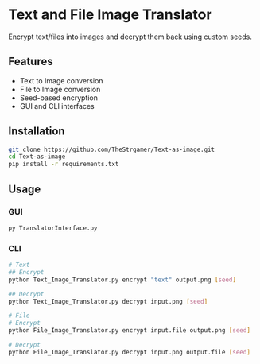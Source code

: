 # Text and File Image Translator

Encrypt text/files into images and decrypt them back using custom seeds.

## Features
- Text to Image conversion
- File to Image conversion
- Seed-based encryption
- GUI and CLI interfaces

## Installation
```bash
git clone https://github.com/TheStrgamer/Text-as-image.git
cd Text-as-image
pip install -r requirements.txt
```

## Usage

### GUI
```bash
py TranslatorInterface.py
``` 

### CLI 
```bash
# Text
## Encrypt
python Text_Image_Translator.py encrypt "text" output.png [seed]

## Decrypt 
python Text_Image_Translator.py decrypt input.png [seed]

# File
# Encrypt
python File_Image_Translator.py encrypt input.file output.png [seed]

# Decrypt
python File_Image_Translator.py decrypt input.png output.file [seed]
```

